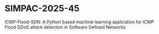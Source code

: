 # SIMPAC-2025-45
ICMP-Flood-SDN: A Python based machine learning application for ICMP Flood DDoS attack detection in Software Defined Networks
